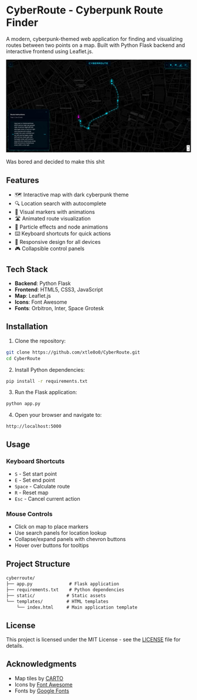 # CyberRoute - Cyberpunk Route Finder

A modern, cyberpunk-themed web application for finding and visualizing routes between two points on a map. Built with Python Flask backend and interactive frontend using Leaflet.js.

![CyberRoute Preview](images/preview.png)

Was bored and decided to make this shit 

## Features

- 🗺️ Interactive map with dark cyberpunk theme
- 🔍 Location search with autocomplete
- 📍 Visual markers with animations
- 🛣️ Animated route visualization
- 💫 Particle effects and node animations
- ⌨️ Keyboard shortcuts for quick actions
- 📱 Responsive design for all devices
- 🎮 Collapsible control panels

## Tech Stack

- **Backend**: Python Flask
- **Frontend**: HTML5, CSS3, JavaScript
- **Map**: Leaflet.js
- **Icons**: Font Awesome
- **Fonts**: Orbitron, Inter, Space Grotesk

## Installation

1. Clone the repository:
```bash
git clone https://github.com/xtle0o0/CyberRoute.git
cd CyberRoute
```

2. Install Python dependencies:
```bash
pip install -r requirements.txt
```

3. Run the Flask application:
```bash
python app.py
```

4. Open your browser and navigate to:
```
http://localhost:5000
```

## Usage

### Keyboard Shortcuts

- `S` - Set start point
- `E` - Set end point
- `Space` - Calculate route
- `R` - Reset map
- `Esc` - Cancel current action

### Mouse Controls

- Click on map to place markers
- Use search panels for location lookup
- Collapse/expand panels with chevron buttons
- Hover over buttons for tooltips

## Project Structure

```
cyberroute/
├── app.py              # Flask application
├── requirements.txt    # Python dependencies
├── static/            # Static assets
└── templates/         # HTML templates
    └── index.html     # Main application template
```

## License

This project is licensed under the MIT License - see the [LICENSE](LICENSE) file for details.

## Acknowledgments

- Map tiles by [CARTO](https://carto.com/)
- Icons by [Font Awesome](https://fontawesome.com/)
- Fonts by [Google Fonts](https://fonts.google.com/)
